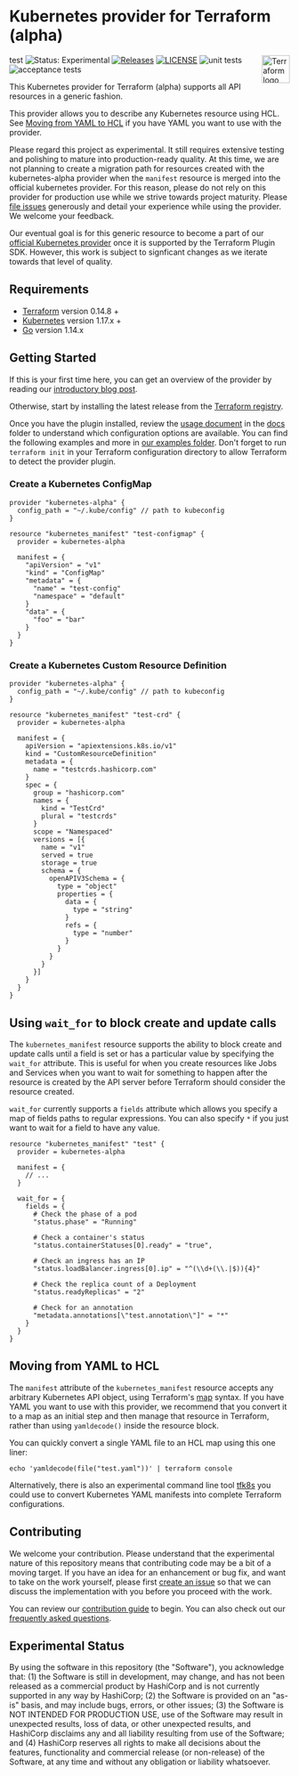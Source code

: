 # Kubernetes provider for Terraform (alpha) 
<a href="https://terraform.io">
    <img src="https://cdn.rawgit.com/hashicorp/terraform-website/master/content/source/assets/images/logo-hashicorp.svg" alt="Terraform logo" align="right" height="50" />
</a>

test
![Status: Experimental](https://img.shields.io/badge/status-experimental-EAAA32) [![Releases](https://img.shields.io/github/release/hashicorp/terraform-provider-kubernetes-alpha.svg)](https://github.com/hashicorp/terraform-provider-kubernetes-alpha/releases)
[![LICENSE](https://img.shields.io/github/license/hashicorp/terraform-provider-kubernetes-alpha.svg)](https://github.com/hashicorp/terraform-provider-kubernetes-alpha/blob/master/LICENSE)
![unit tests](https://github.com/hashicorp/terraform-provider-kubernetes-alpha/workflows/unit%20tests/badge.svg)
![acceptance tests](https://github.com/hashicorp/terraform-provider-kubernetes-alpha/workflows/acceptance%20tests/badge.svg)

This Kubernetes provider for Terraform (alpha) supports all API resources in a generic fashion.

This provider allows you to describe any Kubernetes resource using HCL. See [Moving from YAML to HCL](#moving-from-yaml-to-hcl) if you have YAML you want to use with the provider.

Please regard this project as experimental. It still requires extensive testing and polishing to mature into production-ready quality. At this time, we are not planning to create a migration path for resources created with the kubernetes-alpha provider when the `manifest` resource is merged into the official kubernetes provider. For this reason, please do not rely on this provider for production use while we strive towards project maturity. Please [file issues](https://github.com/hashicorp/terraform-provider-kubernetes-alpha/issues/new/choose) generously and detail your experience while using the provider. We welcome your feedback.

Our eventual goal is for this generic resource to become a part of our [official Kubernetes provider](https://github.com/hashicorp/terraform-provider-kubernetes) once it is supported by the Terraform Plugin SDK. However, this work is subject to signficant changes as we iterate towards that level of quality.

## Requirements

* [Terraform](https://www.terraform.io/downloads.html) version 0.14.8 +
* [Kubernetes](https://kubernetes.io/docs/reference) version 1.17.x +
* [Go](https://golang.org/doc/install) version 1.14.x

## Getting Started

If this is your first time here, you can get an overview of the provider by reading our [introductory blog post](https://www.hashicorp.com/blog/deploy-any-resource-with-the-new-kubernetes-provider-for-hashicorp-terraform/).

Otherwise, start by installing the latest release from the [Terraform registry](https://registry.terraform.io/providers/hashicorp/kubernetes-alpha/latest).

Once you have the plugin installed, review the [usage document](https://github.com/hashicorp/terraform-provider-kubernetes-alpha/blob/master/docs/usage.md) in the [docs](https://github.com/hashicorp/terraform-provider-kubernetes-alpha/blob/master/docs/) folder to understand which configuration options are available. You can find the following examples and more in [our examples folder](https://github.com/hashicorp/terraform-provider-kubernetes-alpha/blob/master/examples/). Don't forget to run `terraform init` in your Terraform configuration directory to allow Terraform to detect the provider plugin.

### Create a Kubernetes ConfigMap
```hcl
provider "kubernetes-alpha" {
  config_path = "~/.kube/config" // path to kubeconfig
}

resource "kubernetes_manifest" "test-configmap" {
  provider = kubernetes-alpha

  manifest = {
    "apiVersion" = "v1"
    "kind" = "ConfigMap"
    "metadata" = {
      "name" = "test-config"
      "namespace" = "default"
    }
    "data" = {
      "foo" = "bar"
    }
  }
}
```

### Create a Kubernetes Custom Resource Definition

```hcl
provider "kubernetes-alpha" {
  config_path = "~/.kube/config" // path to kubeconfig
}

resource "kubernetes_manifest" "test-crd" {
  provider = kubernetes-alpha

  manifest = {
    apiVersion = "apiextensions.k8s.io/v1"
    kind = "CustomResourceDefinition"
    metadata = {
      name = "testcrds.hashicorp.com"
    }
    spec = {
      group = "hashicorp.com"
      names = {
        kind = "TestCrd"
        plural = "testcrds"
      }
      scope = "Namespaced"
      versions = [{
        name = "v1"
        served = true
        storage = true
        schema = {
          openAPIV3Schema = {
            type = "object"
            properties = {
              data = {
                type = "string"
              }
              refs = {
                type = "number"
              }
            }
          }
        }
      }]
    }
  }
}
```

## Using `wait_for` to block create and update calls

The `kubernetes_manifest` resource supports the ability to block create and update calls until a field is set or has a particular value by specifying the `wait_for` attribute. This is useful for when you create resources like Jobs and Services when you want to wait for something to happen after the resource is created by the API server before Terraform should consider the resource created.

`wait_for` currently supports a `fields` attribute which allows you specify a map of fields paths to regular expressions. You can also specify `*` if you just want to wait for a field to have any value.

```hcl
resource "kubernetes_manifest" "test" {
  provider = kubernetes-alpha

  manifest = {
    // ...
  }

  wait_for = {
    fields = {
      # Check the phase of a pod
      "status.phase" = "Running"

      # Check a container's status
      "status.containerStatuses[0].ready" = "true",

      # Check an ingress has an IP
      "status.loadBalancer.ingress[0].ip" = "^(\\d+(\\.|$)){4}"

      # Check the replica count of a Deployment
      "status.readyReplicas" = "2"

      # Check for an annotation
      "metadata.annotations[\"test.annotation\"]" = "*"
    }
  }
}

```

## Moving from YAML to HCL

The `manifest` attribute of the `kubernetes_manifest` resource accepts any arbitrary Kubernetes API object, using Terraform's [map](https://www.terraform.io/docs/configuration/expressions.html#map) syntax. If you have YAML you want to use with this provider, we recommend that you convert it to a map as an initial step and then manage that resource in Terraform, rather than using `yamldecode()` inside the resource block. 

You can quickly convert a single YAML file to an HCL map using this one liner:

```
echo 'yamldecode(file("test.yaml"))' | terraform console
```

Alternatively, there is also an experimental command line tool [tfk8s](https://github.com/jrhouston/tfk8s) you could use to convert Kubernetes YAML manifests into complete Terraform configurations.

## Contributing

We welcome your contribution. Please understand that the experimental nature of this repository means that contributing code may be a bit of a moving target. If you have an idea for an enhancement or bug fix, and want to take on the work yourself, please first [create an issue](https://github.com/hashicorp/terraform-provider-kubernetes-alpha/issues/new/choose) so that we can discuss the implementation with you before you proceed with the work.

You can review our [contribution guide](https://github.com/hashicorp/terraform-provider-kubernetes-alpha/blob/master/_about/CONTRIBUTING.md) to begin. You can also check out our [frequently asked questions](https://github.com/hashicorp/terraform-provider-kubernetes-alpha/blob/master/_about/FAQ.md).

## Experimental Status

By using the software in this repository (the "Software"), you acknowledge that: (1) the Software is still in development, may change, and has not been released as a commercial product by HashiCorp and is not currently supported in any way by HashiCorp; (2) the Software is provided on an "as-is" basis, and may include bugs, errors, or other issues;  (3) the Software is NOT INTENDED FOR PRODUCTION USE, use of the Software may result in unexpected results, loss of data, or other unexpected results, and HashiCorp disclaims any and all liability resulting from use of the Software; and (4) HashiCorp reserves all rights to make all decisions about the features, functionality and commercial release (or non-release) of the Software, at any time and without any obligation or liability whatsoever.
